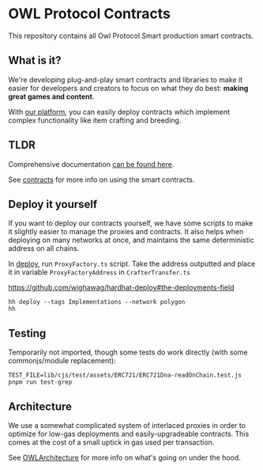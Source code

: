# OWL Protocol Contracts

This repository contains all Owl Protocol Smart production smart contracts.
## What is it?
We're developing plug-and-play smart contracts and libraries to make it easier for developers and creators to focus on what they do best: **making great games and content**.

With [our platform](https://owlprotocol.xyz), you can easily deploy contracts which implement complex functionality like item crafting and breeding.

## TLDR
Comprehensive documentation [can be found here](https://owlprotocol.github.io/contracts/docs).

See [contracts](./contracts) for more info on using the smart contracts.

## Deploy it yourself

If you want to deploy our contracts yourself, we have some scripts to make it slightly easier to manage the proxies and contracts. It also helps when deploying on many networks at once, and maintains the same deterministic address on all chains.

In [deploy](./deploy/001_Implementation/), run `ProxyFactory.ts` script. Take the address outputted and place it in variable `ProxyFactoryAddress` in `CrafterTransfer.ts`

https://github.com/wighawag/hardhat-deploy#the-deployments-field

```
hh deploy --tags Implementations --network polygon
hh
```

## Testing

Temporarily not imported, though some tests do work directly (with some commonjs/module replacement):

`TEST_FILE=lib/cjs/test/assets/ERC721/ERC721Dna-readOnChain.test.js pnpm run test-grep`

## Architecture

We use a somewhat complicated system of interlaced proxies in order to optimize for low-gas deployments and easily-upgradeable contracts. This comes at the cost of a small uptick in gas used per transaction.

See [OWLArchitecture](OWLArchitecture.svg) for more info on what's going on under the hood.
